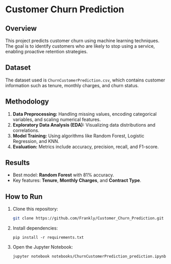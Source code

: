 # Customer Churn Prediction

## Overview
This project predicts customer churn using machine learning techniques. The goal is to identify customers who are likely to stop using a service, enabling proactive retention strategies.

## Dataset
The dataset used is `ChurnCustomerPrediction.csv`, which contains customer information such as tenure, monthly charges, and churn status.

## Methodology
1. **Data Preprocessing:** Handling missing values, encoding categorical variables, and scaling numerical features.
2. **Exploratory Data Analysis (EDA):** Visualizing data distributions and correlations.
3. **Model Training:** Using algorithms like Random Forest, Logistic Regression, and KNN.
4. **Evaluation:** Metrics include accuracy, precision, recall, and F1-score.

## Results
- Best model: **Random Forest** with 81% accuracy.
- Key features: **Tenure**, **Monthly Charges**, and **Contract Type**.

## How to Run
1. Clone this repository:
   ```bash
   git clone https://github.com/Frankly/Customer_Churn_Prediction.git


2. Install dependencies:
    ```bash:
    pip install -r requirements.txt
    
3. Open the Jupyter Notebook:
    ```bash:
    jupyter notebook notebooks/ChurnCustomerPrediction_prediction.ipynb
    